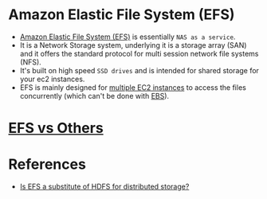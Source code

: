 
# Amazon Elastic File System (EFS)
- [Amazon Elastic File System (EFS)](https://docs.aws.amazon.com/efs/latest/ug/whatisefs.html) is essentially `NAS as a service`.
- It is a Network Storage system, underlying it is a storage array (SAN) and it offers the standard protocol for multi session network file systems (NFS).
- It's built on high speed `SSD drives` and is intended for shared storage for your ec2 instances.
- EFS is mainly designed for [multiple EC2 instances](../../3_ComputeServices/AmazonEC2) to access the files concurrently (which can't be done with [EBS](../BlockStorageTypes/AmazonEBS.md)).

# [EFS vs Others](../S3vsEBSvsEFS.md)

# References
- [Is EFS a substitute of HDFS for distributed storage?](https://stackoverflow.com/questions/60698924/is-efs-a-substitute-of-hdfs-for-distributed-storage)